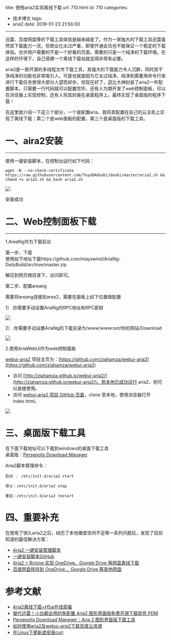 title: 使用aria2实现离线下载
url: 710.html
id: 710
categories:
  - 技术博文
tags:
  - aria2
date: 2019-01-23 21:56:00
---
迅雷、百度网盘等的下载工具体验是越来越差了。作为一家独大的下载工具迅雷虽然其下载能力一流，但商业化太过严重，即使开通会员也不能保证一个稳定的下载体验。也许用户需要的不是一个好看的页面，需要的只是一个纯净的下载环境。在这样的环境下，自己搭建一个离线下载站就显得非常有必要。

aria2是一款开源的多线程文件下载工具，其强大的下载能力令人沉醉，同时其干净纯净的功能也非常吸引人。可是也就是因为它太过纯净，纯净到需要用命令行来进行下载任务使得大部分人望而却步。但现在好了，逗比大神封装了aria2一件配置脚本，只需要一行代码就可以配置完毕，还有人为期开发了web控制面板，可以在浏览器上实现控制，还有人将其封装在桌面程序上，最终实现了桌面版的程序下载！

在这里就介绍一下这三个部分，一个是配置aria，我将其配置在自己的云主机上实现了离线下载；第二个是web面板的配置，第三个是桌面版的下载工具。

# 一、aira2安装
---------

使用一键安装脚本，在控制台运行如下代码：

    wget -N --no-check-certificate https://raw.githubusercontent.com/ToyoDAdoubi/doubi/master/aria2.sh && chmod +x aria2.sh && bash aria2.sh

  

![](https://blog.songtianlun.cn/wp-content/uploads/2019/01/6A70951F-BEA5-4DD0-B919-8EA1E06D3105-1024x493.jpeg)

安装成功

# 二、Web控制面板下载
-----------

1.AreaNg作为下载前台

第一步、下载  
使用如下地址下载https://github.com/mayswind/AriaNg-DailyBuild/archive/master.zip

解压到网页根目录下，访问即可。

第二步、配置areang

需要将areang连接到area2，需要在面板上如下位置做配置

1）.你需要手动设置AriaNg的RPC地址和RPC密钥

![](https://blog.songtianlun.cn/wp-content/uploads/2019/01/3648847017-1024x465.png)

2）.你需要手动设置AriaNg的下载目录为/www/wwwroot/你的网站/Download

![](https://blog.songtianlun.cn/wp-content/uploads/2019/01/3022239196-1024x466.png)

2.使用AriaWebUi作为web控制面板

[webui-aria2](https://github.com/ziahamza/webui-aria2) 项目主页为：[https://github.com/ziahamza/webui-aria2](https://github.com/ziahamza/webui-aria2)

*   访问 [http://ziahamza.github.io/webui-aria2/](http://ziahamza.github.io/webui-aria2/)。若本地已成功运行 aria2，则可以直接使用。
*   访问 [webui-aria2 项目 GitHub 页面](https://github.com/ziahamza/webui-aria2)，clone 至本地，使用浏览器打开 index.html。

![](https://blog.songtianlun.cn/wp-content/uploads/2019/01/09725885-2F10-45CF-9270-C025270C65E7.png)

  

# 三、桌面版下载工具  
在下面下载地址可以下载到windows的桌面下载工具  
桌面版：[Persepolis Download Manager](https://github.com/persepolisdm/persepolis/releases/tag/3.1.0)

Aria2脚本管理命令：  

    启动 ： /etc/init.d/aria2 start
    
    停止：/etc/init.d/aria2 stop
    
    重启：/etc/init.d/aria2 restart

# 四、重要补充
在使用了很久aria2之后，经历了本地硬盘空间不足等一系列问题后，发现了目前知道的最佳解决方案：
* [Aria2 一键安装管理脚本](https://p3terx.com/archives/aria2-oneclick-installation-management-script.html)
* [一键安装脚本GitHub](https://github.com/P3TERX/aria2.sh)
* [Aria2 + Rclone 实现 OneDrive、Google Drive 等网盘离线下载](https://p3terx.com/archives/offline-download-of-onedrive-gdrive.html)
* [百度网盘转存到 OneDrive 、Google Drive 等其他网盘](https://p3terx.com/archives/baidunetdisk-transfer-to-onedrive-and-google-drive.html)

# 参考文献

*   [Aria2离线下载+H5ai在线观看](https://blog.67cc.cn/archives/tutorialaria2-offline-download-h5ai-online-watch.html)
*   [替代迅雷！小白都会用的免配置 Aria2 图形界面版免费开源下载软件 PDM](https://www.iplaysoft.com/persepolis-download-manager.html)
*   [Persepolis Download Manager：Aria 2 图形界面版下载工具](https://m.baidu.com/from=1017188g/bd_page_type=1/ssid=0/uid=0/pu=usm%402%2Csz%401320_1001%2Cta%40iphone_2_7.0_24_57.0/baiduid=E223DC174810B1A9AB90BAF97F04F153/w=0_10_/t=iphone/l=1/tc?ref=www_iphone&lid=11059305630775112303&order=5&fm=alop&isAtom=1&waplogo=1&is_baidu=0&h5ad=0&tj=www_normal_5_0_10_title&vit=osres&waput=3&cltj=normal_title&asres=1&title=PersepolisDownloadManager%3AAria2%E5%9B%BE%E5%BD%A2%E7%95%8C%E9%9D%A2%E7%89%88%E4%B8%8B%E8%BD%BD...&hwj=1595466264103869&dict=-1&wd=&eqid=997a8be060d3f000100000015c4889bf&w_qd=IlPT2AEptyoA_yiJGVGuHjE8wwvI1cWhERiRKi6UMlOvo5y5fe_&tcplug=1&sec=35871&di=2dc3b363d3c2e648&bdenc=1&tch=124.265.262.1134.2.451&nsrc=IlPT2AEptyoA_yixCFOxXnANedT62v3IJRqDKiFV1TD5nk_qva02FtFcHzPqRnqKHFX9wWyKxBt8wnSa28km8AV2mqtksWk6kzm9u_&clk_type=1&l=1&baiduid=E223DC174810B1A9AB90BAF97F04F153&w=0_10_Persepolis+Download+Manager&t=iphone&from=1017188g&ssid=0&uid=0&bd_page_type=1&pu=usm%402%2Csz%401320_1001%2Cta%40iphone_2_7.0_24_57.0&clk_info=%7B%22srcid%22%3A1599%2C%22tplname%22%3A%22www_normal%22%2C%22t%22%3A1548257763884%2C%22xpath%22%3A%22div-article-header-div-a-h3%22%7D)
*   [如何使用aria2及webui-aria2下载百度云资源](https://blog.csdn.net/lakeheart879/article/details/52955350?locationNum=16&fps=1)
* [在Linux下更新或安装curl](https://www.cnblogs.com/suidouya/p/7387861.html)